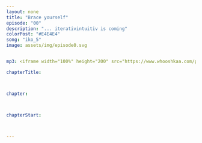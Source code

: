 ```yaml
---
layout: none
title: "Brace yourself"
episode: "00"
description: "... iterativintuitiv is coming"
colorPost: "#E4E4E4"
song: "iko_5"
image: assets/img/episode0.svg


mp3: <iframe width="100%" height="200" src="https://www.whooshkaa.com/player/episode/id/88764?visual=true" frameborder="0"></iframe>

chapterTitle:



chapter:



chapterStart:



---
```


<!-- nach 8 einträgen ein neues table erstellen, danke :) !-->

